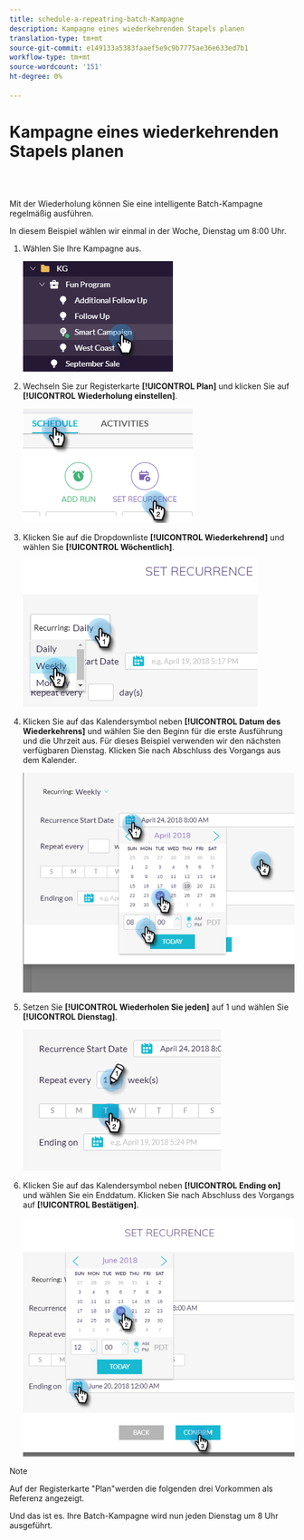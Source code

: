 ```yaml
---
title: schedule-a-repeatring-batch-Kampagne
description: Kampagne eines wiederkehrenden Stapels planen
translation-type: tm+mt
source-git-commit: e149133a5383faaef5e9c9b7775ae36e633ed7b1
workflow-type: tm+mt
source-wordcount: '151'
ht-degree: 0%

---
```



# Kampagne eines wiederkehrenden Stapels planen

<br> 

Mit der Wiederholung können Sie eine intelligente Batch-Kampagne regelmäßig ausführen.

In diesem Beispiel wählen wir einmal in der Woche, Dienstag um 8:00 Uhr.

1. Wählen Sie Ihre Kampagne aus.

   ![Bild eins](/help/sky/assets/smart-campaigns/schedule-a-recurring-batch-campaign/schedule-a-recurring-batch-campaign-1.png)

1. Wechseln Sie zur Registerkarte **[!UICONTROL Plan]** und klicken Sie auf **[!UICONTROL Wiederholung einstellen]**.

   ![Bild zwei](/help/sky/assets/smart-campaigns/schedule-a-recurring-batch-campaign/schedule-a-recurring-batch-campaign-2.png)

1. Klicken Sie auf die Dropdownliste **[!UICONTROL Wiederkehrend]** und wählen Sie **[!UICONTROL Wöchentlich]**.

   ![Bild drei](/help/sky/assets/smart-campaigns/schedule-a-recurring-batch-campaign/schedule-a-recurring-batch-campaign-3.png)

1. Klicken Sie auf das Kalendersymbol neben **[!UICONTROL Datum des Wiederkehrens]** und wählen Sie den Beginn für die erste Ausführung und die Uhrzeit aus. Für dieses Beispiel verwenden wir den nächsten verfügbaren Dienstag. Klicken Sie nach Abschluss des Vorgangs aus dem Kalender.

   ![Bild vier](/help/sky/assets/smart-campaigns/schedule-a-recurring-batch-campaign/schedule-a-recurring-batch-campaign-4.png)

1. Setzen Sie **[!UICONTROL Wiederholen Sie jeden]** auf 1 und wählen Sie **[!UICONTROL Dienstag]**.

   ![Bild fünf](/help/sky/assets/smart-campaigns/schedule-a-recurring-batch-campaign/schedule-a-recurring-batch-campaign-5.png)

1. Klicken Sie auf das Kalendersymbol neben **[!UICONTROL Ending on]** und wählen Sie ein Enddatum. Klicken Sie nach Abschluss des Vorgangs auf **[!UICONTROL Bestätigen]**.

   ![Bild sechs](/help/sky/assets/smart-campaigns/schedule-a-recurring-batch-campaign/schedule-a-recurring-batch-campaign-6.png)

>[!NOTE]
>
>Auf der Registerkarte &quot;Plan&quot;werden die folgenden drei Vorkommen als Referenz angezeigt.

Und das ist es. Ihre Batch-Kampagne wird nun jeden Dienstag um 8 Uhr ausgeführt.
